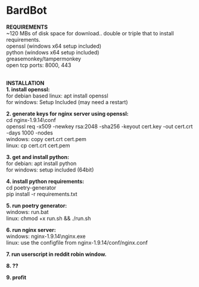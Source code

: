 # BardBot

**REQUIREMENTS** <br />
~120 MBs of disk space for download.. double or triple that to install requirements. <br />
openssl (windows x64 setup included) <br />
python (windows x64 setup included)<br />
greasemonkey/tampermonkey <br />
open tcp ports: 8000, 443 <br /> <br />

**INSTALLATION** <br />
**1. install openssl:** <br />
for debian based linux: apt install openssl <br />
for windows: Setup Included (may need a restart) <br />

**2. generate keys for nginx server using openssl:** <br />
cd nginx-1.9.14\conf <br />
openssl req -x509 -newkey rsa:2048 -sha256 -keyout cert.key -out cert.crt -days 1000 -nodes <br />
windows: copy cert.crt cert.pem <br />
linux: cp cert.crt cert.pem <br />

**3. get and install python:** <br />
for debian: apt install python <br />
for windows: setup included (64bit) <br />

**4. install python requirements:** <br />
cd poetry-generator <br />
pip install -r requirements.txt <br />

**5. run poetry generator:** <br />
windows: run.bat <br />
linux: chmod +x run.sh && ./run.sh <br />

**6. run nginx server:** <br />
windows: nginx-1.9.14\nginx.exe <br />
linux: use the configfile from nginx-1.9.14/conf/nginx.conf <br />

**7. run userscript in reddit robin window.** <br />

**8. ??**<br />

**9. profit**
